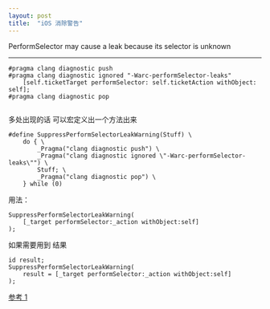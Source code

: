 ```yaml
---
layout: post
title:  "iOS 消除警告"
---
```

  
  
PerformSelector may cause a leak because its selector is unknown
***
  
```
#pragma clang diagnostic push
#pragma clang diagnostic ignored "-Warc-performSelector-leaks"
    [self.ticketTarget performSelector: self.ticketAction withObject: self];
#pragma clang diagnostic pop
   
```

多处出现的话 可以宏定义出一个方法出来

```
#define SuppressPerformSelectorLeakWarning(Stuff) \
    do { \
        _Pragma("clang diagnostic push") \
        _Pragma("clang diagnostic ignored \"-Warc-performSelector-leaks\"") \
        Stuff; \
        _Pragma("clang diagnostic pop") \
    } while (0)
```
用法：

```
SuppressPerformSelectorLeakWarning(
    [_target performSelector:_action withObject:self]
);
```
如果需要用到 结果

```
id result;
SuppressPerformSelectorLeakWarning(
    result = [_target performSelector:_action withObject:self]
);
```

[参考 1](https://stackoverflow.com/questions/7017281/performselector-may-cause-a-leak-because-its-selector-is-unknown/7933931#7933931)